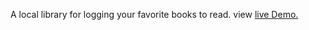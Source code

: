 A local library for logging your favorite books to read. view [live Demo.](https://mitchel-okonjo.github.io/myLibrary/)
